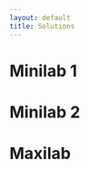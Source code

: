 ```yaml
---
layout: default
title: Solutions
---
```



# Minilab 1 <a id="solutions_minilab1"></a>

# Minilab 2<a id="solutions_minilab2"></a>

# Maxilab <a id="solutions_maxilab"></a>